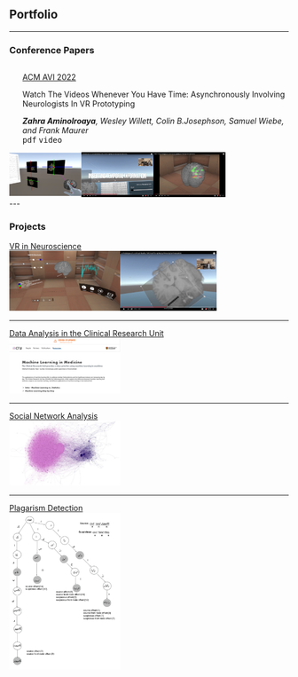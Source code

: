 
## Portfolio

---
### Conference Papers
  <div style="float:left;">
    <span style="display:inline">
      <ul style="list-style: none;">
        <li><li><u>ACM AVI 2022</u></li>
        <li><p>Watch The Videos Whenever You Have Time: Asynchronously Involving Neurologists In VR Prototyping</p></li>
        <li><i><b>Zahra Aminolroaya</b>, Wesley Willett, Colin B.Josephson, Samuel Wiebe, and Frank Maurer</i></li>
        <li><kbd>pdf</kbd>
        <kbd>video</kbd></li>
      </ul>
    </span>
  <span style="display:inline">
    <img src="images/1.png" width=130 height=80/><img src="images/2.png" width=130/><img src="images/3.png"  width=130/>
  </span>
  </div>
<br>
<br>
---

### Projects
[VR in Neuroscience](/sample_page)
<br>
<img src="images/EPES1.PNG" width=200/><img src="images/EPES2.png" width=174/>

---
[Data Analysis in the Clinical Research Unit](/pdf/sample_presentation.pdf)
<br>
<img src="images/CRU1.png" width=200/>

---
[Social Network Analysis](/pdf/sample_presentation.pdf)
<br>
<img src="images/SNA.png" width=200/>

---
[Plagarism Detection](/pdf/sample_presentation.pdf)
<br>
<img src="images/plag.png" width=200/>


